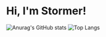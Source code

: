 # Hi, I'm Stormer!
 
![Anurag's GitHub stats](https://github-readme-stats.vercel.app/api?username=starock)
![Top Langs](https://github-readme-stats.vercel.app/api/top-langs/?username=starock)
